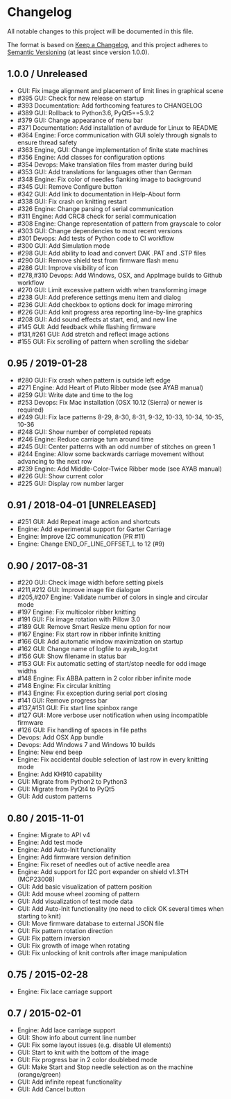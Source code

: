 # Changelog

All notable changes to this project will be documented in this file.

The format is based on [Keep a Changelog](https://keepachangelog.com/en/1.0.0/),
and this project adheres to [Semantic Versioning](https://semver.org/spec/v2.0.0.html)
(at least since version 1.0.0).

## 1.0.0 / Unreleased

* GUI: Fix image alignment and placement of limit lines in graphical scene
* #395 GUI: Check for new release on startup
* #393 Documentation: Add forthcoming features to CHANGELOG
* #389 GUI: Rollback to Python3.6, PyQt5==5.9.2
* #379 GUI: Change appearance of menu bar
* #371 Documentation: Add installation of avrdude for Linux to README
* #364 Engine: Force communication with GUI solely through signals
  to ensure thread safety
* #363 Engine, GUI: Change implementation of finite state machines
* #356 Engine: Add classes for configuration options
* #354 Devops: Make translation files from master during build
* #353 GUI: Add translations for languages other than German
* #348 Engine: Fix color of needles flanking image to background
* #345 GUI: Remove Configure button
* #342 GUI: Add link to documentation in Help-About form
* #338 GUI: Fix crash on knitting restart
* #326 Engine: Change parsing of serial communication
* #311 Engine: Add CRC8 check for serial communication
* #308 Engine: Change representation of pattern from grayscale to color
* #303 GUI: Change dependencies to most recent versions
* #301 Devops: Add tests of Python code to CI workflow
* #300 GUI: Add Simulation mode
* #298 GUI: Add ability to load and convert DAK .PAT and .STP files
* #290 GUI: Remove shield test from firmware flash menu
* #286 GUI: Improve visibility of icon
* #278,#310 Devops: Add Windows, OSX, and AppImage builds to Github workflow
* #270 GUI: Limit excessive pattern width when transforming image
* #238 GUI: Add preference settings menu item and dialog
* #236 GUI: Add checkbox to options dock for image mirroring
* #226 GUI: Add knit progress area reporting line-by-line graphics
* #208 GUI: Add sound effects at start, end, and new line
* #145 GUI: Add feedback while flashing firmware
* #131,#261 GUI: Add stretch and reflect image actions
* #155 GUI: Fix scrolling of pattern when scrolling the sidebar

## 0.95 / 2019-01-28

* #280 GUI: Fix crash when pattern is outside left edge
* #271 Engine: Add Heart of Pluto Ribber mode (see AYAB manual)
* #259 GUI: Write date and time to the log
* #253 Devops: Fix Mac installation (OSX 10.12 (Sierra) or newer is required)
* #249 GUI: Fix lace patterns 8-29, 8-30, 8-31, 9-32, 10-33, 10-34, 10-35,
  10-36
* #248 GUI: Show number of completed repeats
* #246 Engine: Reduce carriage turn around time
* #245 GUI: Center patterns with an odd number of stitches on green 1
* #244 Engine: Allow some backwards carriage movement without advancing to the
  next row
* #239 Engine: Add Middle-Color-Twice Ribber mode (see AYAB manual)
* #226 GUI: Show current color
* #225 GUI: Display row number larger

## 0.91 / 2018-04-01 [UNRELEASED]

* #251 GUI: Add Repeat image action and shortcuts
* Engine: Add experimental support for Garter Carriage
* Engine: Improve I2C communication (PR #11)
* Engine: Change END_OF_LINE_OFFSET_L to 12 (#9)

## 0.90 / 2017-08-31

* #220 GUI: Check image width before setting pixels
* #211,#212 GUI: Improve image file dialogue
* #205,#207 Engine: Validate number of colors in single and circular mode
* #197 Engine: Fix multicolor ribber knitting
* #191 GUI: Fix image rotation with Pillow 3.0
* #189 GUI: Remove Smart Resize menu option for now
* #167 Engine: Fix start row in ribber infinite knitting
* #166 GUI: Add automatic window maximization on startup
* #162 GUI: Change name of logfile to ayab_log.txt
* #156 GUI: Show filename in status bar
* #153 GUI: Fix automatic setting of start/stop needle for odd image widths
* #148 Engine: Fix ABBA pattern in 2 color ribber infinite mode
* #148 Engine: Fix circular knitting
* #143 Engine: Fix exception during serial port closing
* #141 GUI: Remove progress bar
* #137,#151 GUI: Fix start line spinbox range
* #127 GUI: More verbose user notification when using incompatible firmware
* #126 GUI: Fix handling of spaces in file paths
* Devops: Add OSX App bundle
* Devops: Add Windows 7 and Windows 10 builds
* Engine: New end beep
* Engine: Fix accidental double selection of last row in every knitting mode
* Engine: Add KH910 capability
* GUI: Migrate from Python2 to Python3
* GUI: Migrate from PyQt4 to PyQt5
* GUI: Add custom patterns

## 0.80 / 2015-11-01

* Engine: Migrate to API v4
* Engine: Add test mode
* Engine: Add Auto-Init functionality
* Engine: Add firmware version definition
* Engine: Fix reset of needles out of active needle area
* Engine: Add support for I2C port expander on shield v1.3TH (MCP23008)
* GUI: Add basic visualization of pattern position
* GUI: Add mouse wheel zooming of pattern
* GUI: Add visualization of test mode data
* GUI: Add Auto-Init functionality (no need to click OK several times when
  starting to knit)
* GUI: Move firmware database to external JSON file
* GUI: Fix pattern rotation direction
* GUI: Fix pattern inversion
* GUI: Fix growth of image when rotating
* GUI: Fix unlocking of knit controls after image manipulation

## 0.75 / 2015-02-28

* Engine: Fix lace carriage support

## 0.7 / 2015-02-01

* Engine: Add lace carriage support
* GUI: Show info about current line number
* GUI: Fix some layout issues (e.g. disable UI elements)
* GUI: Start to knit with the bottom of the image
* GUI: Fix progress bar in 2 color doublebed mode
* GUI: Make Start and Stop needle selection as on the machine (orange/green)
* GUI: Add infinite repeat functionality
* GUI: Add Cancel button
